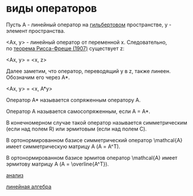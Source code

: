 # виды операторов
Пусть А - линейный оператор на [гильбертовом](%D0%B3%D0%B8%D0%BB%D1%8C%D0%B1%D0%B5%D1%80%D1%82%D0%BE%D0%B2%D0%BE%20%D0%BF%D1%80%D0%BE%D1%81%D1%82%D1%80%D0%B0%D0%BD%D1%81%D1%82%D0%B2%D0%BE) пространстве, у - элемент пространства.

<Ax, y> - линейный оператор от переменной х. Следовательно, по [теорема Рисса-Фреше (1907)](%D1%82%D0%B5%D0%BE%D1%80%D0%B5%D0%BC%D0%B0%20%D0%A0%D0%B8%D1%81%D1%81%D0%B0-%D0%A4%D1%80%D0%B5%D1%88%D0%B5%20(1907)) существует z: 

<Ax, y> = <x, z>

Далее заметим, что оператор, переводящий y в z, также линеен. Обозначим его через A\*.

<Ax, y> = <x, A\*y>

Оператор A\* называется сопряженным оператору A.

Оператор А называется самосопряженным, если A = A\*.

В конечномерном случае такой оператор называется симметрическим (если над полем R) или эрмитовым (если над полем C).

В ортонормированном базисе симметрический оператор \\mathcal{A} имеет симметрическую матрицу A (А = A^T).

В ортонормированном базисе эрмитов оператор \\mathcal{A} имеет эрмитову матрицу A (А = \\overline{A^T}).

[анализ](%D0%B0%D0%BD%D0%B0%D0%BB%D0%B8%D0%B7)

[линейная алгебра](%D0%BB%D0%B8%D0%BD%D0%B5%D0%B9%D0%BD%D0%B0%D1%8F%20%D0%B0%D0%BB%D0%B3%D0%B5%D0%B1%D1%80%D0%B0)
